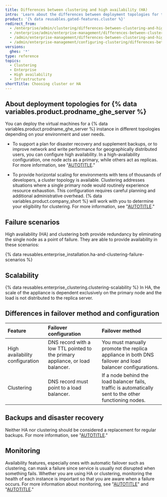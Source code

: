 ```yaml
---
title: Differences between clustering and high availability (HA)
intro: 'Learn about the differences between deployment topologies for the virtual machines (VMs) that comprise a {% data variables.product.product_name %} instance.'
product: '{% data reusables.gated-features.cluster %}'
redirect_from:
  - /enterprise/admin/clustering/differences-between-clustering-and-high-availability-ha
  - /enterprise/admin/enterprise-management/differences-between-clustering-and-high-availability-ha
  - /admin/enterprise-management/differences-between-clustering-and-high-availability-ha
  - /admin/enterprise-management/configuring-clustering/differences-between-clustering-and-high-availability-ha
versions:
  ghes: '*'
type: reference
topics:
  - Clustering
  - Enterprise
  - High availability
  - Infrastructure
shortTitle: Choosing cluster or HA
---
```


## About deployment topologies for {% data variables.product.prodname_ghe_server %}

You can deploy the virtual machines for a {% data variables.product.prodname_ghe_server %} instance in different topologies depending on your environment and user needs.

* To support a plan for disaster recovery and supplement backups, or to improve network and write performance for geographically distributed users, you can configure high availability. In a high-availability configuration, one node acts as a primary, while others act as replicas. For more information, see "[AUTOTITLE](/admin/enterprise-management/configuring-high-availability/about-high-availability-configuration)."

* To provide horizontal scaling for environments with tens of thousands of developers, a cluster topology is available. Clustering addresses situations where a single primary node would routinely experience resource exhaustion. This configuration requires careful planning and additional administrative overhead. {% data variables.product.company_short %} will work with you to determine your eligibility for clustering. For more information, see "[AUTOTITLE](/admin/enterprise-management/configuring-clustering/about-clustering)."

## Failure scenarios

High availability (HA) and clustering both provide redundancy by eliminating the single node as a point of failure. They are able to provide availability in these scenarios:

{% data reusables.enterprise_installation.ha-and-clustering-failure-scenarios %}

## Scalability

{% data reusables.enterprise_clustering.clustering-scalability %} In HA, the scale of the appliance is dependent exclusively on the primary node and the load is not distributed to the replica server.

## Differences in failover method and configuration

| Feature     | Failover configuration     | Failover method |
| :------------- | :------------- | :--- |
| High availability configuration       | DNS record with a low TTL pointed to the primary appliance, or load balancer. | You must manually promote the replica appliance in both DNS failover and load balancer configurations. |
| Clustering | DNS record must point to a load balancer. | If a node behind the load balancer fails, traffic is automatically sent to the other functioning nodes. |

## Backups and disaster recovery

Neither HA nor clustering should be considered a replacement for regular backups. For more information, see "[AUTOTITLE](/admin/configuration/configuring-your-enterprise/configuring-backups-on-your-appliance)."

## Monitoring

Availability features, especially ones with automatic failover such as clustering, can mask a failure since service is usually not disrupted when something fails. Whether you are using HA or clustering, monitoring the health of each instance is important so that you are aware when a failure occurs. For more information about monitoring, see "[AUTOTITLE](/admin/enterprise-management/monitoring-your-appliance/recommended-alert-thresholds)" and "[AUTOTITLE](/admin/enterprise-management/configuring-clustering/monitoring-the-health-of-your-cluster)."
